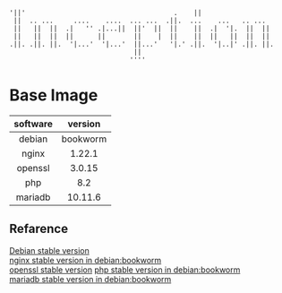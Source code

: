     '||'                                     .    ||                   
     ||  .. ...     ....    ....  ... ...  .||.  ...    ...   .. ...   
     ||   ||  ||  .|   '' .|...||  ||'  ||  ||    ||  .|  '|.  ||  ||  
     ||   ||  ||  ||      ||       ||    |  ||    ||  ||   ||  ||  ||  
    .||. .||. ||.  '|...'  '|...'  ||...'   '|.' .||.  '|..|' .||. ||. 
                                   ||                                  
                                  ''''                                 

# Base Image

|software|version|
|:---:|:---:|
|debian|bookworm|
|nginx|1.22.1|
|openssl|3.0.15|
|php|8.2|
|mariadb|10.11.6|

## Refarence

[Debian stable version](https://www.debian.org/releases/stable/)  
[nginx stable version in debian:bookworm](https://packages.debian.org/search?keywords=nginx)  
[openssl stable version](https://packages.debian.org/bookworm/openssl)
[php stable version in debian:bookworm](https://packages.debian.org/search?keywords=php)  
[mariadb stable version in debian:bookworm](https://packages.debian.org/search?keywords=mariadb-server)
